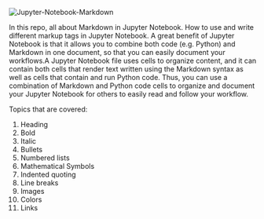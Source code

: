 ![Jupyter-Notebook-Markdown](https://pbs.twimg.com/media/FZ6YZ00X0AAswHu?format=jpg&name=medium)

In this repo, all about Markdown in Jupyter Notebook. How to use and write different markup tags in Jupyter Notebook. A great benefit of Jupyter Notebook is that it allows you to combine both code (e.g. Python) and Markdown in one document, so that you can easily document your workflows.A Jupyter Notebook file uses cells to organize content, and it can contain both cells that render text written using the Markdown syntax as well as cells that contain and run Python code. Thus, you can use a combination of Markdown and Python code cells to organize and document your Jupyter Notebook for others to easily read and follow your workflow.

Topics that are covered:
1. Heading
2. Bold
3. Italic
4. Bullets
5. Numbered lists
6. Mathematical Symbols
7. Indented quoting
8. Line breaks
9. Images
10. Colors
11. Links
